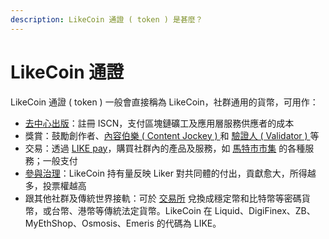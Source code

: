```yaml
---
description: LikeCoin 通證 ( token ) 是甚麼？
---
```


# LikeCoin 通證

LikeCoin 通證 ( token ) 一般會直接稱為 LikeCoin，社群通用的貨幣，可用作：

* [去中心出版](../../guides/decentralized-publishing/)：註冊 ISCN，支付區塊鏈礦工及應用層服務供應者的成本
* 獎賞：鼓勵創作者、[內容伯樂 ( Content Jockey ) ](<../../user-guide/liker land/superlike.md>)和 [驗證人 ( Validator ) ](../../guides/stake/)等
* 交易：透過 [LIKE pay](../../guides/wallet/like-pay.md)，購買社群內的產品及服務，如 [馬特市市集](../../user-guide/community/products-and-services.md) 的各種服務；一般支付
* [參與治理](../../guides/governance/)：LikeCoin 持有量反映 Liker 對共同體的付出，貢獻愈大，所得越多，投票權越高
* 跟其他社群及傳統世界接軌：可於 [交易所](../../guides/trade/) 兌換成穩定幣和比特幣等密碼貨幣，或台幣、港幣等傳統法定貨幣。LikeCoin 在 Liquid、DigiFinex、ZB、MyEthShop、Osmosis、Emeris 的代碼為 LIKE。
